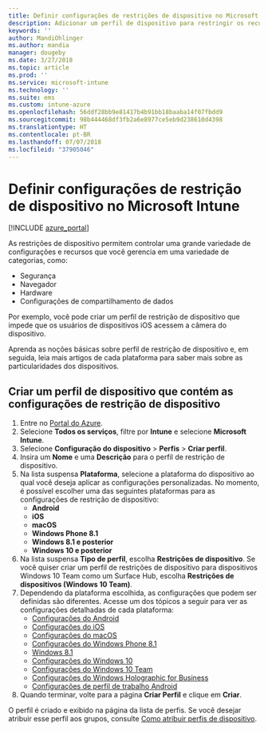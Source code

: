 ```yaml
---
title: Definir configurações de restrições de dispositivo no Microsoft Intune – Azure | Microsoft Docs
description: Adicionar um perfil de dispositivo para restringir os recursos em dispositivos Android, macOS, iOS, Windows Phone e Windows 10 no Microsoft Intune
keywords: ''
author: MandiOhlinger
ms.author: mandia
manager: dougeby
ms.date: 3/27/2018
ms.topic: article
ms.prod: ''
ms.service: microsoft-intune
ms.technology: ''
ms.suite: ems
ms.custom: intune-azure
ms.openlocfilehash: 56ddf28bb9e81417b4b91bb18baaba14f07fbdd9
ms.sourcegitcommit: 98b444468df3fb2a6e8977ce5eb9d238610d4398
ms.translationtype: HT
ms.contentlocale: pt-BR
ms.lasthandoff: 07/07/2018
ms.locfileid: "37905046"
---
```

# <a name="configure-device-restriction-settings-in-microsoft-intune"></a>Definir configurações de restrição de dispositivo no Microsoft Intune

[!INCLUDE [azure_portal](./includes/azure_portal.md)]

As restrições de dispositivo permitem controlar uma grande variedade de configurações e recursos que você gerencia em uma variedade de categorias, como:
- Segurança 
- Navegador
- Hardware
- Configurações de compartilhamento de dados

Por exemplo, você pode criar um perfil de restrição de dispositivo que impede que os usuários de dispositivos iOS acessem a câmera do dispositivo.

Aprenda as noções básicas sobre perfil de restrição de dispositivo e, em seguida, leia mais artigos de cada plataforma para saber mais sobre as particularidades dos dispositivos.

## <a name="create-a-device-profile-containing-device-restriction-settings"></a>Criar um perfil de dispositivo que contém as configurações de restrição de dispositivo

1. Entre no [Portal do Azure](https://portal.azure.com).
2. Selecione **Todos os serviços**, filtre por **Intune** e selecione **Microsoft Intune**.
3. Selecione **Configuração do dispositivo** > **Perfis** > **Criar perfil**.
4. Insira um **Nome** e uma **Descrição** para o perfil de restrição de dispositivo.
5. Na lista suspensa **Plataforma**, selecione a plataforma do dispositivo ao qual você deseja aplicar as configurações personalizadas. No momento, é possível escolher uma das seguintes plataformas para as configurações de restrição de dispositivo:
    - **Android**
    - **iOS**
    - **macOS**
    - **Windows Phone 8.1**
    - **Windows 8.1 e posterior**
    - **Windows 10 e posterior**
6. Na lista suspensa **Tipo de perfil**, escolha **Restrições de dispositivo**. Se você quiser criar um perfil de restrições de dispositivo para dispositivos Windows 10 Team como um Surface Hub, escolha **Restrições de dispositivos (Windows 10 Team)**.
7. Dependendo da plataforma escolhida, as configurações que podem ser definidas são diferentes. Acesse um dos tópicos a seguir para ver as configurações detalhadas de cada plataforma:
    - [Configurações do Android](device-restrictions-android.md)
    - [Configurações do iOS](device-restrictions-ios.md)
    - [Configurações do macOS](device-restrictions-macos.md)
    - [Configurações do Windows Phone 8.1](device-restrictions-windows-phone-8-1.md)
    - [Windows 8.1](device-restrictions-windows-8-1.md)
    - [Configurações do Windows 10](device-restrictions-windows-10.md)
    - [Configurações do Windows 10 Team](device-restrictions-windows-10-teams.md)
    - [Configurações do Windows Holographic for Business](device-restrictions-windows-holographic.md)
    - [Configurações de perfil de trabalho Android](device-restrictions-android-for-work.md)
8. Quando terminar, volte para a página **Criar Perfil** e clique em **Criar**.

O perfil é criado e exibido na página da lista de perfis.
Se você desejar atribuir esse perfil aos grupos, consulte [Como atribuir perfis de dispositivo](device-profile-assign.md).

<!--  Removing image as part of design review; retaining source until we known the disposition.

## Example of device restriction settings

In this high-level example, you'll create a device restriction policy that blocks the use of the built-in camera app on Android devices.

![How to disable the camera on Android devices](./media/disable-android-camera.png)

-->
